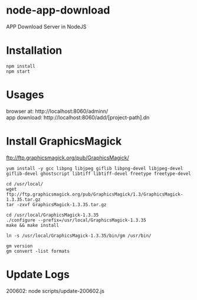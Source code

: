 # node-app-download
APP Download Server in NodeJS

# Installation
```NodeJS
npm install
npm start
```

# Usages
browser at: http://localhost:8060/adminn/  
app download: http://localhost:8060/add/[project-path].dn

# Install GraphicsMagick
ftp://ftp.graphicsmagick.org/pub/GraphicsMagick/
```Shell
yum install -y gcc libpng libjpeg giflib libpng-devel libjpeg-devel giflib-devel ghostscript libtiff libtiff-devel freetype freetype-devel

cd /usr/local/
wget ftp://ftp.graphicsmagick.org/pub/GraphicsMagick/1.3/GraphicsMagick-1.3.35.tar.gz
tar -zxvf GraphicsMagick-1.3.35.tar.gz

cd /usr/local/GraphicsMagick-1.3.35
./configure --prefix=/usr/local/GraphicsMagick-1.3.35
make && make install

ln -s /usr/local/GraphicsMagick-1.3.35/bin/gm /usr/bin/

gm version
gm convert -list formats
```

# Update Logs
200602: node scripts/update-200602.js

